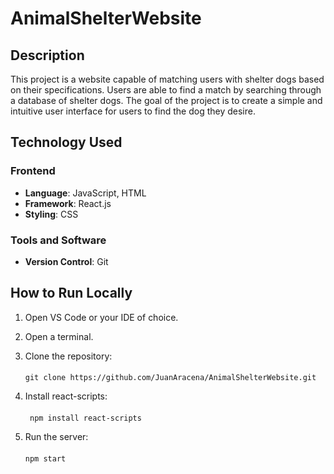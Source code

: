 ﻿# AnimalShelterWebsite

## Description
This project is a website capable of matching users with shelter dogs based on their specifications. Users are able to find a match by searching through a database of shelter dogs. The goal of the project is to create a simple and intuitive user interface for users to find the dog they desire.

## Technology Used
### Frontend
  - **Language**: JavaScript, HTML
  - **Framework**: React.js
  - **Styling**: CSS
### Tools and Software
  - **Version Control**: Git

## How to Run Locally
1. Open VS Code or your IDE of choice.

2. Open a terminal.

3. Clone the repository:
   ####
       git clone https://github.com/JuanAracena/AnimalShelterWebsite.git

5. Install react-scripts:
   ####
        npm install react-scripts

6. Run the server:
   ####
       npm start
